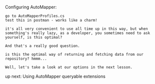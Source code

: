 Configuring AutoMapper:

    go to AutoMapperProfiles.cs
    test this in postman - works like a charm!

    it's all very convenient to use all time up in this way, but when something's really lazy, as a developer, you sometimes need to ask yourself, is this optimal?

    And that's a really good question.

    is this the optimal way of returning and fetching data from our repository? hmmm...

    Well, let's take a look at our options in the next lesson.

up next: Using AutoMapper queryable extensions